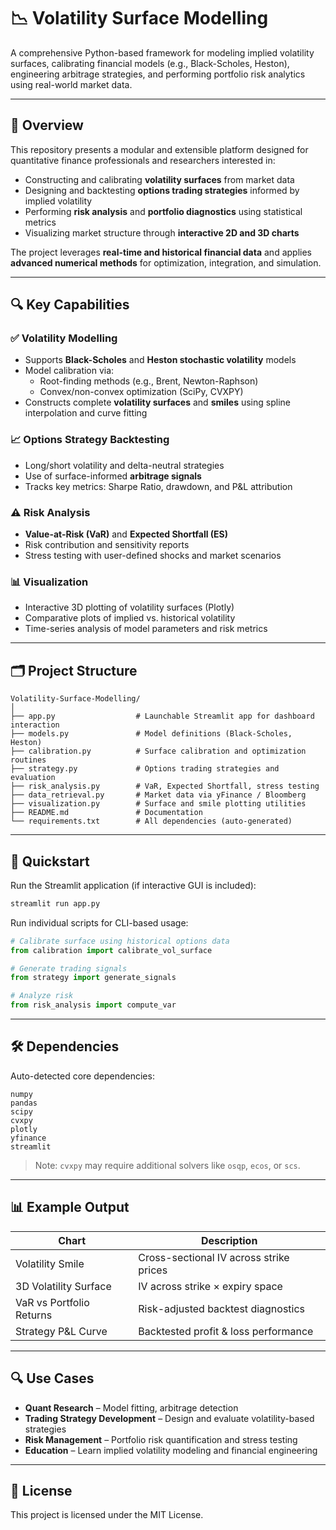 # 📉 Volatility Surface Modelling

A comprehensive Python-based framework for modeling implied volatility surfaces, calibrating financial models (e.g., Black-Scholes, Heston), engineering arbitrage strategies, and performing portfolio risk analytics using real-world market data.

---

## 🧩 Overview

This repository presents a modular and extensible platform designed for quantitative finance professionals and researchers interested in:

- Constructing and calibrating **volatility surfaces** from market data
- Designing and backtesting **options trading strategies** informed by implied volatility
- Performing **risk analysis** and **portfolio diagnostics** using statistical metrics
- Visualizing market structure through **interactive 2D and 3D charts**

The project leverages **real-time and historical financial data** and applies **advanced numerical methods** for optimization, integration, and simulation.

---

## 🔍 Key Capabilities

### ✅ Volatility Modelling
- Supports **Black-Scholes** and **Heston stochastic volatility** models
- Model calibration via:
  - Root-finding methods (e.g., Brent, Newton-Raphson)
  - Convex/non-convex optimization (SciPy, CVXPY)
- Constructs complete **volatility surfaces** and **smiles** using spline interpolation and curve fitting

### 📈 Options Strategy Backtesting
- Long/short volatility and delta-neutral strategies
- Use of surface-informed **arbitrage signals**
- Tracks key metrics: Sharpe Ratio, drawdown, and P&L attribution

### ⚠️ Risk Analysis
- **Value-at-Risk (VaR)** and **Expected Shortfall (ES)**
- Risk contribution and sensitivity reports
- Stress testing with user-defined shocks and market scenarios

### 📊 Visualization
- Interactive 3D plotting of volatility surfaces (Plotly)
- Comparative plots of implied vs. historical volatility
- Time-series analysis of model parameters and risk metrics

---

## 🗂️ Project Structure

```
Volatility-Surface-Modelling/
│
├── app.py                  # Launchable Streamlit app for dashboard interaction
├── models.py               # Model definitions (Black-Scholes, Heston)
├── calibration.py          # Surface calibration and optimization routines
├── strategy.py             # Options trading strategies and evaluation
├── risk_analysis.py        # VaR, Expected Shortfall, stress testing
├── data_retrieval.py       # Market data via yFinance / Bloomberg
├── visualization.py        # Surface and smile plotting utilities
├── README.md               # Documentation
└── requirements.txt        # All dependencies (auto-generated)
```

---

## 🚀 Quickstart

Run the Streamlit application (if interactive GUI is included):

```bash
streamlit run app.py
```

Run individual scripts for CLI-based usage:

```python
# Calibrate surface using historical options data
from calibration import calibrate_vol_surface

# Generate trading signals
from strategy import generate_signals

# Analyze risk
from risk_analysis import compute_var
```

---

## 🛠️ Dependencies

Auto-detected core dependencies:

```text
numpy
pandas
scipy
cvxpy
plotly
yfinance
streamlit
```

> Note: `cvxpy` may require additional solvers like `osqp`, `ecos`, or `scs`.

---

## 📊 Example Output

| Chart                         | Description                               |
|------------------------------|-------------------------------------------|
| Volatility Smile             | Cross-sectional IV across strike prices   |
| 3D Volatility Surface        | IV across strike × expiry space           |
| VaR vs Portfolio Returns     | Risk-adjusted backtest diagnostics        |
| Strategy P&L Curve           | Backtested profit & loss performance      |

---

## 🔍 Use Cases

- **Quant Research** – Model fitting, arbitrage detection
- **Trading Strategy Development** – Design and evaluate volatility-based strategies
- **Risk Management** – Portfolio risk quantification and stress testing
- **Education** – Learn implied volatility modeling and financial engineering

---

## 📄 License

This project is licensed under the MIT License.
